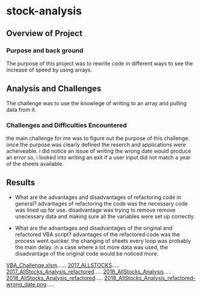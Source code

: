 # stock-analysis

## Overview of Project
 
### Purpose and back ground

The purpose of this project was to rewrite code in different ways to see the increase of speed by using arrays.

## Analysis and Challenges

The challenge was to use the knowlege of writing to an array and pulling data from it.


### Challenges and Difficulties Encountered

the main challenge for me was to figure out the purpose of this challenge.
once the purpose was clearly defined the reserch and applications were acheiveable.
i did notice an issue of writing the wrong date would produce an error so, i looked into writing an exit if a user input did not match a year of the sheets available.
 
## Results

- What are the advantages and disadvantages of refactoring code in general?
advantages of refactoring the code was the necessary code was lined up for use.
disadvantage was trying to remove remove unecessary data and making sure all the variables were set up correctly
 
- What are the advantages and disadvantages of the original and refactored VBA script?
advantages of the refactored code was the process went quicker. the changing of sheets every loop was probably the main delay.
in a case where a lot more data was used, the disadvantage of the original code would be noticed more. 

[VBA_Challenge.xlsm](VBA_Challenge.xlsm "XLSM")......
[2017_ALLSTOCKS](Resources/2017_AllStocks_Analysis.png ).....
[2017_AllStocks_Analysis_refactored](Resources/2017_AllStocks_Analysis_refactored.png ).....
[2018_AllStocks_Analysis](Resources/2018_AllStocks_Analysis.png ).....
[2018_AllStocks_Analysis_refactored](Resources/2018_AllStocks_Analysis_refactored.png ).....
[2018_AllStocks_Analysis_refactored-wrong_date.png](Resources/2018_AllStocks_Analysis_refactored-wrong_date.png ).....

